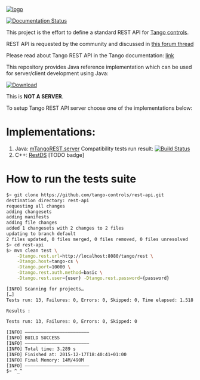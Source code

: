 [![logo](http://www.tango-controls.org/static/tango/img/logo_tangocontrols.png)](http://www.tango-controls.org)

[![Documentation Status](https://readthedocs.org/projects/tango-rest-api/badge/?version=latest)](http://tango-rest-api.readthedocs.io/en/latest/?badge=latest)



This project is the effort to define a standard REST API for [Tango controls](http://www.tango-controls.org).

REST API is requested by the community and discussed in [this forum thread](http://www.tango-controls.org/community/forum/c/general/development/tango-feature-request-4-defining-a-standard-tango-rest-api/)

Please read about Tango REST API in the Tango documentation: [link](http://tango-controls.readthedocs.io/en/latest/development/advanced/rest-api.html)

This repository provides Java reference implementation which can be used for server/client development using Java:

[![Download](https://api.bintray.com/packages/tango-controls/maven/RestApi/images/download.svg) ](https://bintray.com/tango-controls/maven/RestApi/_latestVersion)

This is __NOT A SERVER__. 

To setup Tango REST API server choose one of the implementations below:

# Implementations:

1. Java: [mTangoREST.server](https://github.com/ingvord/mtangorest.server) Compatibility tests run result: [![Build Status](https://travis-ci.org/tango-controls/rest-api.svg)](https://travis-ci.org/tango-controls/rest-api)
2. C++: [RestDS](http://tangodevel.jinr.ru/git/tango/web/RestDS) [TODO badge]

# How to run the tests suite #

```BASH
$> git clone https://github.com/tango-controls/rest-api.git 
destination directory: rest-api
requesting all changes
adding changesets
adding manifests
adding file changes
added 1 changesets with 2 changes to 2 files
updating to branch default
2 files updated, 0 files merged, 0 files removed, 0 files unresolved
$> cd rest-api
$> mvn clean test \
    -Dtango.rest.url=http://localhost:8080/tango/rest \
    -Dtango.host=tango-cs \
    -Dtango.port=10000 \
    -Dtango.rest.auth.method=basic \
    -Dtango.rest.user={user} -Dtango.rest.password={password}

[INFO] Scanning for projects…
[…]
Tests run: 13, Failures: 0, Errors: 0, Skipped: 0, Time elapsed: 1.518 sec

Results :

Tests run: 13, Failures: 0, Errors: 0, Skipped: 0

[INFO] ————————————————————————
[INFO] BUILD SUCCESS
[INFO] ————————————————————————
[INFO] Total time: 3.289 s
[INFO] Finished at: 2015-12-17T18:40:41+01:00
[INFO] Final Memory: 14M/490M
[INFO] ————————————————————————
$> ^_^
```
